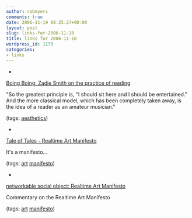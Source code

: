 ```yaml
---
author: robmyers
comments: true
date: 2006-11-19 08:25:27+00:00
layout: post
slug: links-for-2006-11-18
title: links for 2006-11-18
wordpress_id: 1173
categories:
- links
---
```


  

  *   


[Boing Boing: Zadie Smith on the practice of reading](http://www.boingboing.net/2006/11/17/zadie_smith_on_the_p.html)

  


"So the greatest principle is, "I should sit here and I should be entertained." And the more classical model, which has been completely taken away, is the idea of a reader as an amateur musician."

  


(tags: [aesthetics](http://del.icio.us/robmyers/aesthetics))

  

  

  *   


[Tale of Tales - Realtime Art Manifesto](http://www.tale-of-tales.com/tales/RAM.html)

  


It's a manifesto...

  


(tags: [art](http://del.icio.us/robmyers/art) [manifesto](http://del.icio.us/robmyers/manifesto))

  

  

  *   


[networkable social object: Realtime Art Manifesto](http://interactive.usc.edu/members/adm/archives/2006/11/realtime_art_ma.html)

  


Commentary on the Realtime Art Manifesto

  


(tags: [art](http://del.icio.us/robmyers/art) [manifesto](http://del.icio.us/robmyers/manifesto))

  

  
  


